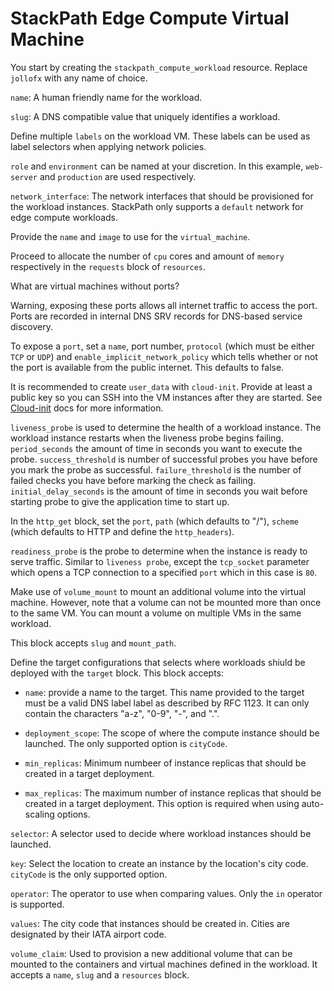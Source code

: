 # StackPath Edge Compute Virtual Machine
You start by creating the `stackpath_compute_workload` resource. Replace `jollofx` with any name of choice.

`name`: A human friendly name for the workload.

`slug`: A DNS compatible value that uniquely identifies a workload.

Define multiple `labels` on the workload VM. These labels can be used as label selectors when applying network policies.

`role` and `environment` can be named at your discretion. In this example, `web-server` and `production` are used respectively.

`network_interface`: The network interfaces that should be provisioned for the workload instances. StackPath only supports a `default` network for edge compute workloads.

Provide the `name` and `image` to use for the `virtual_machine`. 

Proceed to allocate the number of `cpu` cores and amount of `memory` respectively in the `requests` block of `resources`.

What are virtual machines without ports?

Warning, exposing these ports allows all internet traffic to access the port. 
Ports are recorded in internal DNS SRV records for DNS-based service discovery.

To expose a `port`, set a `name`, port number, `protocol` (which must be either `TCP` or `UDP`) and `enable_implicit_network_policy` which tells whether or not the port is available from the public internet. This defaults to false.

It is recommended to create `user_data` with `cloud-init`. Provide at least a public key so you can SSH into the VM instances after they are started. See [Cloud-init](https://cloudinit.readthedocs.io/en/latest/topics/examples.html) docs for more information.

`liveness_probe` is used to determine the health of a workload instance. The workload instance restarts when the liveness probe begins failing.
`period_seconds` the amount of time in seconds you want to execute the probe.
`success_threshold` is number of successful probes you have before you mark the probe as successful.
`failure_threshold` is the number of failed checks you have before marking the check as failing.
`initial_delay_seconds` is the amount of time in seconds you wait before starting probe to give the application time to start up.

In the `http_get` block, set the `port`, `path` (which defaults to "/"), `scheme` (which defaults to HTTP and define the `http_headers`).

`readiness_probe` is the probe to determine when the instance is ready to serve traffic. Similar to `liveness probe`, except the `tcp_socket` parameter which opens a TCP connection to a specified `port` which in this case is `80`.

Make use of `volume_mount` to mount an additional volume into the virtual machine. 
However, note that a volume can not be mounted more than once to the same VM. 
You can mount a volume on multiple VMs in the same workload. 

This block accepts `slug` and `mount_path`.

Define the target configurations that selects where workloads shiuld be deployed with the `target` block.
This block accepts:
  - `name`:  provide a name to the target. This name provided to the target must be a valid DNS label label as described by RFC 1123. It can only contain the characters "a-z", "0-9", "-", and ".".

  - `deployment_scope`: The scope of where the compute instance should be launched. The only supported option is `cityCode`.

  - `min_replicas`: Minimum numbeer of instance replicas that should be created in a target deployment.

  - `max_replicas`: The maximum number of instance replicas that should be created in a target deployment. This option is required when using auto-scaling options.

`selector`: A selector used to decide where workload instances should be launched.

`key`: Select the location to create an instance by the location's city code. `cityCode` is the only supported option.

`operator`: The operator to use when comparing values. Only the `in` operator is supported.
      
`values`: The city code that instances should be created in. Cities are designated by their IATA airport code.

`volume_claim`: Used to provision a new additional volume that can be mounted to the containers and virtual machines defined in the workload. It accepts a `name`, `slug` and a `resources` block.